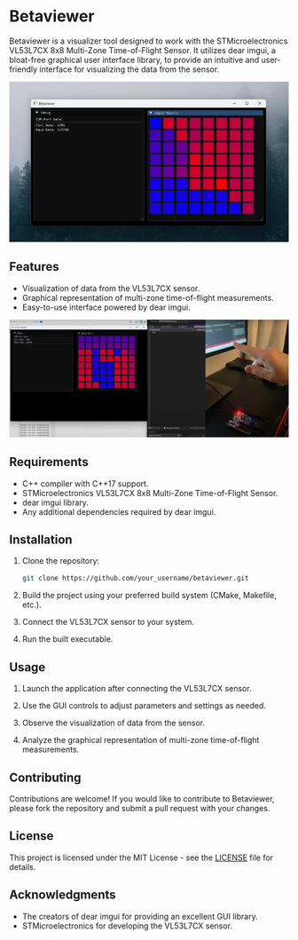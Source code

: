# Betaviewer

Betaviewer is a visualizer tool designed to work with the STMicroelectronics VL53L7CX 8x8 Multi-Zone Time-of-Flight Sensor. It utilizes dear imgui, a bloat-free graphical user interface library, to provide an intuitive and user-friendly interface for visualizing the data from the sensor.

![Alt text](imgs/betaviewer.jpg)


## Features

- Visualization of data from the VL53L7CX sensor.
- Graphical representation of multi-zone time-of-flight measurements.
- Easy-to-use interface powered by dear imgui.

![Alt text](imgs/betaviewer2.png)


## Requirements

- C++ compiler with C++17 support.
- STMicroelectronics VL53L7CX 8x8 Multi-Zone Time-of-Flight Sensor.
- dear imgui library.
- Any additional dependencies required by dear imgui.

## Installation

1. Clone the repository:

    ```bash
    git clone https://github.com/your_username/betaviewer.git
    ```

2. Build the project using your preferred build system (CMake, Makefile, etc.).

3. Connect the VL53L7CX sensor to your system.

4. Run the built executable.

## Usage

1. Launch the application after connecting the VL53L7CX sensor.

2. Use the GUI controls to adjust parameters and settings as needed.

3. Observe the visualization of data from the sensor.

4. Analyze the graphical representation of multi-zone time-of-flight measurements.

## Contributing

Contributions are welcome! If you would like to contribute to Betaviewer, please fork the repository and submit a pull request with your changes.

## License

This project is licensed under the MIT License - see the [LICENSE](LICENSE) file for details.

## Acknowledgments

- The creators of dear imgui for providing an excellent GUI library.
- STMicroelectronics for developing the VL53L7CX sensor.